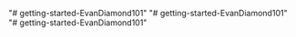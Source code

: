 "# getting-started-EvanDiamond101" 
"# getting-started-EvanDiamond101" 
"# getting-started-EvanDiamond101" 
